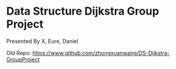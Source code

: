 # Data Structure Dijkstra Group Project
Presented By X, Eure, Daniel

Old Repo: https://www.github.com/zhongxuanwang/DS-Dijkstra-GroupProject